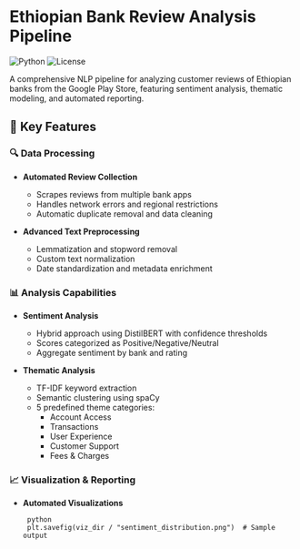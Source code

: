 # Ethiopian Bank Review Analysis Pipeline

![Python](https://img.shields.io/badge/python-3.9+-blue.svg)
![License](https://img.shields.io/badge/license-MIT-green.svg)

A comprehensive NLP pipeline for analyzing customer reviews of Ethiopian banks from the Google Play Store, featuring sentiment analysis, thematic modeling, and automated reporting.

## 🚀 Key Features

### 🔍 Data Processing
- **Automated Review Collection**
  - Scrapes reviews from multiple bank apps
  - Handles network errors and regional restrictions
  - Automatic duplicate removal and data cleaning

- **Advanced Text Preprocessing**
  - Lemmatization and stopword removal
  - Custom text normalization
  - Date standardization and metadata enrichment

### 📊 Analysis Capabilities
- **Sentiment Analysis**
  - Hybrid approach using DistilBERT with confidence thresholds
  - Scores categorized as Positive/Negative/Neutral
  - Aggregate sentiment by bank and rating

- **Thematic Analysis**
  - TF-IDF keyword extraction
  - Semantic clustering using spaCy
  - 5 predefined theme categories:
    - Account Access
    - Transactions  
    - User Experience
    - Customer Support
    - Fees & Charges

### 📈 Visualization & Reporting
- **Automated Visualizations**
  
       python
       plt.savefig(viz_dir / "sentiment_distribution.png")  # Sample output

  
